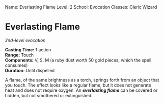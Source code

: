 Name: Everlasting Flame
Level: 2
School: Evocation
Classes: Cleric
         Wizard

# Everlasting Flame 
_2nd-level evocation_ 

**Casting Time:** 1 action    
**Range:** Touch    
**Components:** V, S, M (a ruby dust worth 50 gold pieces, which the spell consumes)    
**Duration:** Until dispelled 

A flame, of the same brightness as a torch, springs forth from an object that you touch. The effect looks like a regular flame, but it does not generate heat and does not require oxygen. An **_everlasting flame_** can be covered or hidden, but not smothered or extinguished.